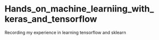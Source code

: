 # Hands_on_machine_learniing_with_keras_and_tensorflow
Recording my experience in learning tensorflow and sklearn
